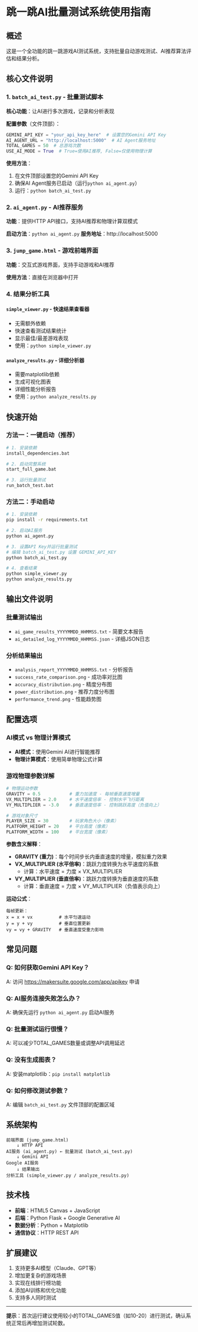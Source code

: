 # 跳一跳AI批量测试系统使用指南

## 概述
这是一个全功能的跳一跳游戏AI测试系统，支持批量自动游戏测试、AI推荐算法评估和结果分析。

## 核心文件说明

### 1. `batch_ai_test.py` - 批量测试脚本
**核心功能**：让AI进行多次游戏，记录和分析表现

**配置参数**（文件顶部）：
```python
GEMINI_API_KEY = "your_api_key_here"  # 设置您的Gemini API Key
AI_AGENT_URL = "http://localhost:5000"  # AI Agent服务地址
TOTAL_GAMES = 50  # 总游戏次数
USE_AI_MODE = True  # True=使用AI推荐, False=仅使用物理计算
```

**使用方法**：
1. 在文件顶部设置您的Gemini API Key
2. 确保AI Agent服务已启动（运行`python ai_agent.py`）
3. 运行：`python batch_ai_test.py`

### 2. `ai_agent.py` - AI推荐服务
**功能**：提供HTTP API接口，支持AI推荐和物理计算双模式

**启动方法**：`python ai_agent.py`
**服务地址**：http://localhost:5000

### 3. `jump_game.html` - 游戏前端界面
**功能**：交互式游戏界面，支持手动游戏和AI推荐

**使用方法**：直接在浏览器中打开

### 4. 结果分析工具

#### `simple_viewer.py` - 快速结果查看器
- 无需额外依赖
- 快速查看测试结果统计
- 显示最佳/最差游戏表现
- 使用：`python simple_viewer.py`

#### `analyze_results.py` - 详细分析器
- 需要matplotlib依赖
- 生成可视化图表
- 详细性能分析报告
- 使用：`python analyze_results.py`

## 快速开始

### 方法一：一键启动（推荐）
```bash
# 1. 安装依赖
install_dependencies.bat

# 2. 启动完整系统
start_full_game.bat

# 3. 运行批量测试
run_batch_test.bat
```

### 方法二：手动启动
```bash
# 1. 安装依赖
pip install -r requirements.txt

# 2. 启动AI服务
python ai_agent.py

# 3. 设置API Key并运行批量测试
# 编辑 batch_ai_test.py 设置 GEMINI_API_KEY
python batch_ai_test.py

# 4. 查看结果
python simple_viewer.py
python analyze_results.py
```

## 输出文件说明

### 批量测试输出
- `ai_game_results_YYYYMMDD_HHMMSS.txt` - 简要文本报告
- `ai_detailed_log_YYYYMMDD_HHMMSS.json` - 详细JSON日志

### 分析结果输出
- `analysis_report_YYYYMMDD_HHMMSS.txt` - 分析报告
- `success_rate_comparison.png` - 成功率对比图
- `accuracy_distribution.png` - 精度分布图
- `power_distribution.png` - 推荐力度分布图
- `performance_trend.png` - 性能趋势图

## 配置选项

### AI模式 vs 物理计算模式
- **AI模式**：使用Gemini AI进行智能推荐
- **物理计算模式**：使用简单物理公式计算

### 游戏物理参数详解

```python
# 物理运动参数
GRAVITY = 0.5           # 重力加速度 - 每帧垂直速度增量
VX_MULTIPLIER = 2.0     # 水平速度倍率 - 控制水平飞行距离
VY_MULTIPLIER = -3.0    # 垂直速度倍率 - 控制跳跃高度（负值向上）

# 游戏对象尺寸
PLAYER_SIZE = 30        # 玩家角色大小（像素）
PLATFORM_HEIGHT = 20    # 平台高度（像素）
PLATFORM_WIDTH = 100    # 平台宽度（像素）
```

**参数含义解释**：

- **GRAVITY (重力)**：每个时间步长内垂直速度的增量，模拟重力效果
- **VX_MULTIPLIER (水平倍率)**：跳跃力度转换为水平速度的系数
  - 计算：水平速度 = 力度 × VX_MULTIPLIER
- **VY_MULTIPLIER (垂直倍率)**：跳跃力度转换为垂直速度的系数
  - 计算：垂直速度 = 力度 × VY_MULTIPLIER（负值表示向上）

**运动公式**：
```
每帧更新：
x = x + vx          # 水平匀速运动
y = y + vy          # 垂直位置更新
vy = vy + GRAVITY   # 垂直速度受重力影响
```

## 常见问题

### Q: 如何获取Gemini API Key？
A: 访问 https://makersuite.google.com/app/apikey 申请

### Q: AI服务连接失败怎么办？
A: 确保先运行 `python ai_agent.py` 启动AI服务

### Q: 批量测试运行很慢？
A: 可以减少TOTAL_GAMES数量或调整API调用延迟

### Q: 没有生成图表？
A: 安装matplotlib：`pip install matplotlib`

### Q: 如何修改测试参数？
A: 编辑 `batch_ai_test.py` 文件顶部的配置区域

## 系统架构

```
前端界面 (jump_game.html)
    ↓ HTTP API
AI服务 (ai_agent.py) ← 批量测试 (batch_ai_test.py)
    ↓ Gemini API
Google AI服务
    ↓ 结果输出
分析工具 (simple_viewer.py / analyze_results.py)
```

## 技术栈
- **前端**：HTML5 Canvas + JavaScript
- **后端**：Python Flask + Google Generative AI
- **数据分析**：Python + Matplotlib
- **通信协议**：HTTP REST API

## 扩展建议
1. 支持更多AI模型（Claude、GPT等）
2. 增加更复杂的游戏场景
3. 实现在线排行榜功能
4. 添加AI训练和优化功能
5. 支持多人同时测试

---
**提示**：首次运行建议使用较小的TOTAL_GAMES值（如10-20）进行测试，确认系统正常后再增加测试轮数。
